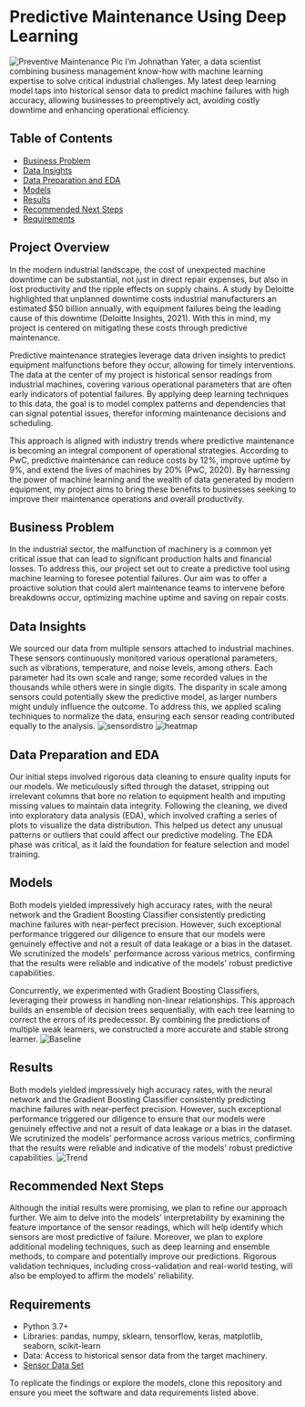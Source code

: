 # Predictive Maintenance Using Deep Learning
![Preventive Maintenance Pic](Pics/preventivemaintenancepic.jpg)
I’m Johnathan Yater, a data scientist combining business management know-how with machine learning expertise to solve critical industrial challenges. My latest deep learning model taps into historical sensor data to predict machine failures with high accuracy, allowing businesses to preemptively act, avoiding costly downtime and enhancing operational efficiency.

## Table of Contents
- [Business Problem](#business-problem)
- [Data Insights](#data-insights)
- [Data Preparation and EDA](#data-preparation-and-eda)
- [Models](#models)
- [Results](#results)
- [Recommended Next Steps](#recommended-next-steps)
- [Requirements](#requirements)

## Project Overview
In the modern industrial landscape, the cost of unexpected machine downtime can be substantial, not just in direct repair expenses, but also in lost productivity and the ripple effects on supply chains. A study by Deloitte highlighted that unplanned downtime costs industrial manufacturers an estimated $50 billion annually, with equipment failures being the leading cause of this downtime (Deloitte Insights, 2021). With this in mind, my project is centered on mitigating these costs through predictive maintenance.

Predictive maintenance strategies leverage data driven insights to predict equipment malfunctions before they occur, allowing for timely interventions. The data at the center of my project is historical sensor readings from industrial machines, covering various operational parameters that are often early indicators of potential failures. By applying deep learning techniques to this data, the goal is to model complex patterns and dependencies that can signal potential issues, therefor informing maintenance decisions and scheduling.

This approach is aligned with industry trends where predictive maintenance is becoming an integral component of operational strategies. According to PwC, predictive maintenance can reduce costs by 12%, improve uptime by 9%, and extend the lives of machines by 20% (PwC, 2020). By harnessing the power of machine learning and the wealth of data generated by modern equipment, my project aims to bring these benefits to businesses seeking to improve their maintenance operations and overall productivity.

## Business Problem
In the industrial sector, the malfunction of machinery is a common yet critical issue that can lead to significant production halts and financial losses. To address this, our project set out to create a predictive tool using machine learning to foresee potential failures. Our aim was to offer a proactive solution that could alert maintenance teams to intervene before breakdowns occur, optimizing machine uptime and saving on repair costs.

## Data Insights
We sourced our data from multiple sensors attached to industrial machines. These sensors continuously monitored various operational parameters, such as vibrations, temperature, and noise levels, among others. Each parameter had its own scale and range; some recorded values in the thousands while others were in single digits. The disparity in scale among sensors could potentially skew the predictive model, as larger numbers might unduly influence the outcome. To address this, we applied scaling techniques to normalize the data, ensuring each sensor reading contributed equally to the analysis.
![sensordistro](Pics/distributioncapstone.JPG)
![heatmap](Pics/heatmapcapstone.JPG)

## Data Preparation and EDA
Our initial steps involved rigorous data cleaning to ensure quality inputs for our models. We meticulously sifted through the dataset, stripping out irrelevant columns that bore no relation to equipment health and imputing missing values to maintain data integrity. Following the cleaning, we dived into exploratory data analysis (EDA), which involved crafting a series of plots to visualize the data distribution. This helped us detect any unusual patterns or outliers that could affect our predictive modeling. The EDA phase was critical, as it laid the foundation for feature selection and model training.

## Models
Both models yielded impressively high accuracy rates, with the neural network and the Gradient Boosting Classifier consistently predicting machine failures with near-perfect precision. However, such exceptional performance triggered our diligence to ensure that our models were genuinely effective and not a result of data leakage or a bias in the dataset. We scrutinized the models' performance across various metrics, confirming that the results were reliable and indicative of the models' robust predictive capabilities.

Concurrently, we experimented with Gradient Boosting Classifiers, leveraging their prowess in handling non-linear relationships. This approach builds an ensemble of decision trees sequentially, with each tree learning to correct the errors of its predecessor. By combining the predictions of multiple weak learners, we constructed a more accurate and stable strong learner.
![Baseline](Pics/baselinemodelcapstone.JPG)

## Results
Both models yielded impressively high accuracy rates, with the neural network and the Gradient Boosting Classifier consistently predicting machine failures with near-perfect precision. However, such exceptional performance triggered our diligence to ensure that our models were genuinely effective and not a result of data leakage or a bias in the dataset. We scrutinized the models' performance across various metrics, confirming that the results were reliable and indicative of the models' robust predictive capabilities.
![Trend](hyperparametercapstone.JPG)
## Recommended Next Steps
Although the initial results were promising, we plan to refine our approach further. We aim to delve into the models' interpretability by examining the feature importance of the sensor readings, which will help identify which sensors are most predictive of failure. Moreover, we plan to explore additional modeling techniques, such as deep learning and ensemble methods, to compare and potentially improve our predictions. Rigorous validation techniques, including cross-validation and real-world testing, will also be employed to affirm the models' reliability.

## Requirements
- Python 3.7+
- Libraries: pandas, numpy, sklearn, tensorflow, keras, matplotlib, seaborn, scikit-learn
- Data: Access to historical sensor data from the target machinery.
- [Sensor Data Set](http://https://www.kaggle.com/datasets/nphantawee/pump-sensor-data)

To replicate the findings or explore the models, clone this repository and ensure you meet the software and data requirements listed above.

